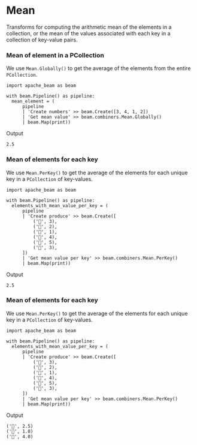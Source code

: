 # Mean

Transforms for computing the arithmetic mean of the elements in a collection, or the mean of the values associated with each key in a collection of key-value pairs.

### Mean of element in a PCollection

We use ```Mean.Globally()``` to get the average of the elements from the entire ```PCollection```.

```
import apache_beam as beam

with beam.Pipeline() as pipeline:
  mean_element = (
      pipeline
      | 'Create numbers' >> beam.Create([3, 4, 1, 2])
      | 'Get mean value' >> beam.combiners.Mean.Globally()
      | beam.Map(print))
```

Output

```
2.5
```

### Mean of elements for each key

We use ```Mean.PerKey()``` to get the average of the elements for each unique key in a ```PCollection``` of key-values.

```
import apache_beam as beam

with beam.Pipeline() as pipeline:
  elements_with_mean_value_per_key = (
      pipeline
      | 'Create produce' >> beam.Create([
          ('🥕', 3),
          ('🥕', 2),
          ('🍆', 1),
          ('🍅', 4),
          ('🍅', 5),
          ('🍅', 3),
      ])
      | 'Get mean value per key' >> beam.combiners.Mean.PerKey()
      | beam.Map(print))
```

Output

```
2.5
```

### Mean of elements for each key

We use ```Mean.PerKey()``` to get the average of the elements for each unique key in a ```PCollection``` of key-values.

```
import apache_beam as beam

with beam.Pipeline() as pipeline:
  elements_with_mean_value_per_key = (
      pipeline
      | 'Create produce' >> beam.Create([
          ('🥕', 3),
          ('🥕', 2),
          ('🍆', 1),
          ('🍅', 4),
          ('🍅', 5),
          ('🍅', 3),
      ])
      | 'Get mean value per key' >> beam.combiners.Mean.PerKey()
      | beam.Map(print))
```

Output

```
('🥕', 2.5)
('🍆', 1.0)
('🍅', 4.0)
```
